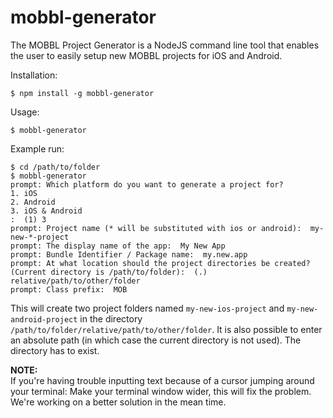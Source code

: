 mobbl-generator
===================================
The MOBBL Project Generator is a NodeJS command line tool that enables the user to easily setup new MOBBL projects for iOS and Android.

Installation:

    $ npm install -g mobbl-generator

Usage:

    $ mobbl-generator

Example run:

    $ cd /path/to/folder
    $ mobbl-generator
    prompt: Which platform do you want to generate a project for?
    1. iOS
    2. Android
    3. iOS & Android
    :  (1) 3
    prompt: Project name (* will be substituted with ios or android):  my-new-*-project
    prompt: The display name of the app:  My New App
    prompt: Bundle Identifier / Package name:  my.new.app
    prompt: At what location should the project directories be created? (Current directory is /path/to/folder):  (.) relative/path/to/other/folder
    prompt: Class prefix:  MOB
    
This will create two project folders named `my-new-ios-project` and `my-new-android-project` in the directory `/path/to/folder/relative/path/to/other/folder`. It is also possible to enter an absolute path (in which case the current directory is not used). The directory has to exist.

**NOTE:**  
If you're having trouble inputting text because of a cursor jumping around your terminal: Make your terminal window wider, this will fix the problem. We're working on a better solution in the mean time.